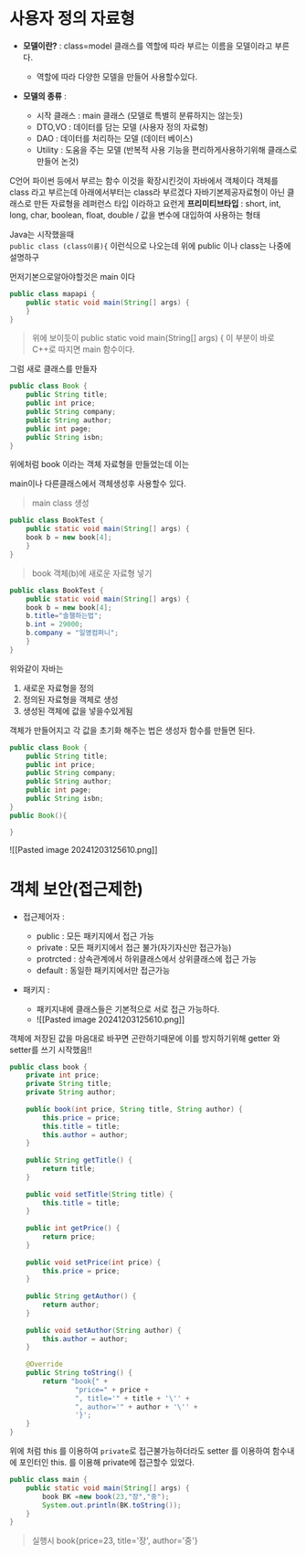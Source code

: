 # 사용자 정의 자료형

- **모델이란?** : class=model 클래스를 역할에 따라 부르는 이름을 모델이라고 부른다.
	- 역할에 따라 다양한 모델을 만들어 사용할수있다.

- **모델의 종류** : 
	- 시작 클래스 : main 클래스 (모델로 특별히 분류하지는 않는듯)
	- DTO,VO : 데이터를 담는 모델 (사용자 정의 자료형)
	- DAO : 데이터를 처리하는 모델 (데이터 베이스)
	- Utility : 도움을 주는 모델 (반복적 사용 기능을 편리하게사용하기위해 클래스로 만들어 논것)

C언어 파이썬 등에서 부르는 함수 이것을 확장시킨것이 자바에서 객체이다 객체를 class 라고 부르는데 아래에서부터는 class라 부르겠다 자바기본제공자료형이 아닌 클래스로 만든 자료형을 레퍼런스 타입 이라하고 요런게
**프리미티브타입** : short, int, long, char, boolean, float, double / 값을 변수에 대입하여 사용하는 형태

Java는 시작했을때  
`public class (class이름){`
이런식으로 나오는데
위에 public 이나 class는 나중에설명하구

먼저기본으로알아야할것은 main 이다
```java
public class mapapi {  
    public static void main(String[] args) {
    }
}
```
>위에 보이듯이 public static void main(String[] args) { 이 부분이 바로 C++로 따지면 main 함수이다. 

그럼 새로 클래스를 만들자 

```java
public class Book {  
    public String title;  
    public int price;  
    public String company;  
    public String author;  
    public int page;  
    public String isbn;  
}
```
위에처럼 book 이라는 객체 자료형을 만들었는데 이는 

main이나 다른클래스에서 객체생성후 사용할수 있다. 

>main class 생성
```java
public class BookTest {  
    public static void main(String[] args) {
    book b = new book[4];
    }
}
```

>book 객체(b)에 새로운 자료형 넣기
```java
public class BookTest {  
    public static void main(String[] args) {
    book b = new book[4];
    b.title="솔챌하는법";
    b.int = 29000;
    b.company = "일영컴퍼니";
    }
}	
```

위와같이 자바는
1. 새로운 자료형을 정의
2. 정의된 자료형을 객체로 생성
3. 생성된 객체에 값을 넣을수있게됨

객체가 만들어지고 각 값을 초기화 해주는 법은 생성자 함수를 만들면 된다.
```java
public class Book {  
    public String title;  
    public int price;  
    public String company;  
    public String author;  
    public int page;  
    public String isbn;  
}
public Book(){

}
```
![[Pasted image 20241203125610.png]]
# 객체 보안(접근제한)

- 접근제어자 : 
	- public : 모든 패키지에서 접근 가능
	- private : 모든 패키지에서 접근 불가(자기자신만 접근가능)
	- protrcted : 상속관계에서 하위클래스에서 상위클래스에 접근 가능
	- default : 동일한 패키지에서만 접근가능

- 패키지 : 
	- 패키지내에 클래스들은 기본적으로 서로 접근 가능하다. 
	- ![[Pasted image 20241203125610.png]]

객체에 저장된 값을 마음대로 바꾸면 곤란하기때문에 이를 방지하기위해 getter 와 setter를 쓰기 시작했음!! 

```java
public class book {  
    private int price;  
    private String title;  
    private String author;  
  
    public book(int price, String title, String author) {  
        this.price = price;  
        this.title = title;  
        this.author = author;  
    }  
  
    public String getTitle() {  
        return title;  
    }  
  
    public void setTitle(String title) {  
        this.title = title;  
    }  
  
    public int getPrice() {  
        return price;  
    }  
  
    public void setPrice(int price) {  
        this.price = price;  
    }  
  
    public String getAuthor() {  
        return author;  
    }  
  
    public void setAuthor(String author) {  
        this.author = author;  
    }  
  
    @Override  
    public String toString() {  
        return "book{" +  
                "price=" + price +  
                ", title='" + title + '\'' +  
                ", author='" + author + '\'' +  
                '}';  
    }  
}
```

위에 처럼 this 를 이용하여 `private`로 접근불가능하더라도 setter 를 이용하여 함수내에 포인터인 this. 를 이용해 private에 접근할수 있었다.



```java
public class main {  
    public static void main(String[] args) {  
        book BK =new book(23,"장","중");  
        System.out.println(BK.toString());  
    }  
}
```

> 실행시
> book{price=23, title='장', author='중'}
